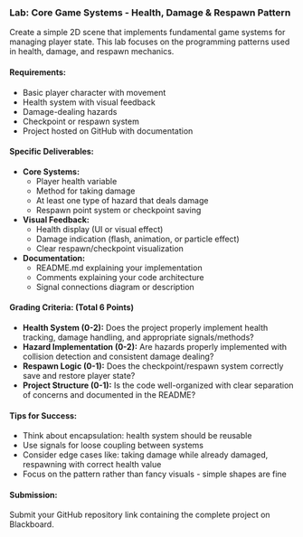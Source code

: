 ### Lab: Core Game Systems - Health, Damage & Respawn Pattern
Create a simple 2D scene that implements fundamental game systems for managing player state. This lab focuses on the programming patterns used in health, damage, and respawn mechanics.

#### Requirements:
- Basic player character with movement
- Health system with visual feedback
- Damage-dealing hazards
- Checkpoint or respawn system
- Project hosted on GitHub with documentation

#### Specific Deliverables:
- **Core Systems:**
  - Player health variable
  - Method for taking damage
  - At least one type of hazard that deals damage
  - Respawn point system or checkpoint saving
- **Visual Feedback:**
  - Health display (UI or visual effect)
  - Damage indication (flash, animation, or particle effect)
  - Clear respawn/checkpoint visualization
- **Documentation:**
  - README.md explaining your implementation
  - Comments explaining your code architecture
  - Signal connections diagram or description

#### Grading Criteria: (Total 6 Points)
- **Health System (0-2):** Does the project properly implement health tracking, damage handling, and appropriate signals/methods?
- **Hazard Implementation (0-2):** Are hazards properly implemented with collision detection and consistent damage dealing?
- **Respawn Logic (0-1):** Does the checkpoint/respawn system correctly save and restore player state?
- **Project Structure (0-1):** Is the code well-organized with clear separation of concerns and documented in the README?

#### Tips for Success:
- Think about encapsulation: health system should be reusable
- Use signals for loose coupling between systems
- Consider edge cases like: taking damage while already damaged, respawning with correct health value
- Focus on the pattern rather than fancy visuals - simple shapes are fine

#### Submission:
Submit your GitHub repository link containing the complete project on Blackboard.
